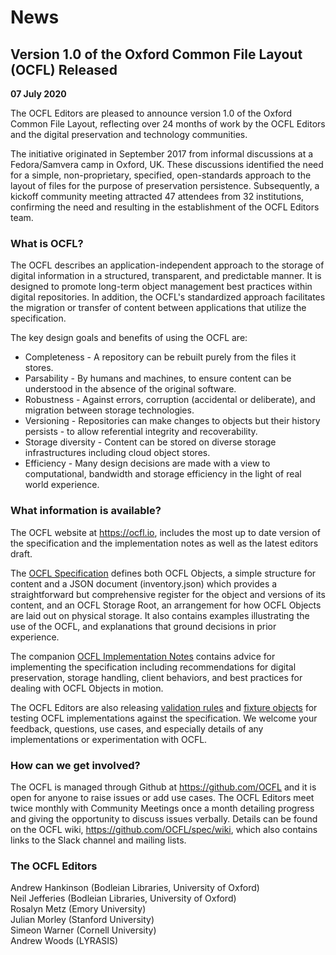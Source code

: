 # News

## Version 1.0 of the Oxford Common File Layout (OCFL) Released

**07 July 2020**

The OCFL Editors are pleased to announce version 1.0 of the Oxford Common File Layout, reflecting over 24 months of 
work by the OCFL Editors and the digital preservation and technology communities.

The initiative originated in September 2017 from informal discussions at a Fedora/Samvera camp in Oxford, UK. These 
discussions identified the need for a simple, non-proprietary, specified, open-standards approach to the layout of 
files for the purpose of preservation persistence. Subsequently, a kickoff community meeting attracted 47 attendees 
from 32 institutions, confirming the need and resulting in the establishment of the OCFL Editors team.

### What is OCFL?
  
The OCFL describes an application-independent approach to the storage of digital information in a structured, 
transparent, and predictable manner. It is designed to promote long-term object management best practices within 
digital repositories. In addition, the OCFL's standardized approach facilitates the migration or transfer of content 
between applications that utilize the specification.

The key design goals and benefits of using the OCFL are:

 - Completeness - A repository can be rebuilt purely from the files it stores.
 - Parsability - By humans and machines, to ensure content can be understood in the absence of the original software.
 - Robustness - Against errors, corruption (accidental or deliberate), and migration between storage technologies.
 - Versioning - Repositories can make changes to objects but their history persists - to allow referential integrity 
and recoverability.
 - Storage diversity - Content can be stored on diverse storage infrastructures including cloud object stores.
 - Efficiency - Many design decisions are made with a view to computational, bandwidth and storage efficiency in the 
light of real world experience.

### What information is available?

The OCFL website at https://ocfl.io, includes the most up to date version of the specification and the implementation 
notes as well as the latest editors draft. 

The [OCFL Specification](https://ocfl.io/1.0/spec/) defines both OCFL Objects, a simple structure for content and a JSON document (inventory.json) 
which provides a straightforward but comprehensive register for the object and versions of its content, and an OCFL 
Storage Root, an arrangement for how OCFL Objects are laid out on physical storage. It also contains examples 
illustrating the use of the OCFL, and explanations that ground decisions in prior experience. 

The companion [OCFL Implementation Notes](https://ocfl.io/1.0/implementation-notes/) contains advice for implementing 
the specification including recommendations for digital preservation, storage handling, client behaviors, and best 
practices for dealing with OCFL Objects in motion.

The OCFL Editors are also releasing [validation rules](https://ocfl.io/validation/validation-codes.html) and 
[fixture objects](https://github.com/OCFL/fixtures) for testing OCFL implementations against the specification. We 
welcome your feedback, questions, use cases, and especially details of any implementations or experimentation with OCFL. 

### How can we get involved?

The OCFL is managed through Github at https://github.com/OCFL and it is open for anyone to raise issues or add use 
cases. The OCFL Editors meet twice monthly with Community Meetings once a month detailing progress and giving the 
opportunity to discuss issues verbally. Details can be found on the OCFL wiki, https://github.com/OCFL/spec/wiki, 
which also contains links to the Slack channel and mailing lists.

### The OCFL Editors

Andrew Hankinson (Bodleian Libraries, University of Oxford)  
Neil Jefferies (Bodleian Libraries, University of Oxford)  
Rosalyn Metz (Emory University)  
Julian Morley (Stanford University)  
Simeon Warner (Cornell University)  
Andrew Woods (LYRASIS)

